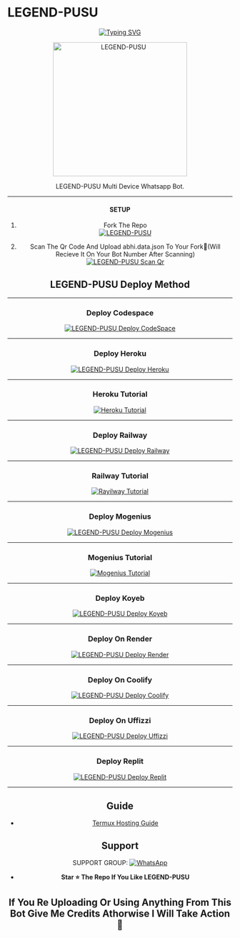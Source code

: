    # LEGEND-PUSU
<div align="center">
<a href="https://git.io/typing-svg"><img src="https://readme-typing-svg.demolab.com?font=Ribeye&size=50&pause=1000&color=F710B1&center=true&width=910&height=100&lines=I'M+𝕃𝔼𝔾𝔼ℕ𝔻 ℙ𝕌𝕊𝕌🥀;Multi+Device+Whatsapp+Bot;Coded+By+𝙻𝙴𝙶𝙴𝙽𝙳-𝙿𝚄𝚂𝚄🌹" alt="Typing SVG" /></a>
  
<p align="center">  
  <a href="https://youtube.com/@comedymelodych8468">
    <img alt=LEGEND-PUSU height="300" src="https://telegra.ph/file/b8a63d0602261d1326f4d.jpg">
   
</a> 
    
</p>
<p align="center">
<a 

####  
LEGEND-PUSU Multi Device Whatsapp Bot.

***

#### SETUP

1. Fork The Repo
    <br>
<a href="https://github.com/legendaditya03/WhatsApp-Userbot/fork"><img title="LEGEND-PUSU" src="https://img.shields.io/badge/FORK LEGEND PUSU-h?color=black&style=for-the-badge&logo=stackshare"></a>

2. Scan The Qr Code And Upload abhi.data.json To Your Fork🎯(Will Recieve It On Your Bot Number After Scanning)
    <br>
<a href="https://replit.com/@Abhibro1223344/ABHISHEK-SER-Bot-Qr-Code-Generator?v=1"><img title="LEGEND-PUSU Scan Qr" src="https://img.shields.io/badge/SCAN QR CODE-h?color=black&style=for-the-badge&logo=msi"></a>



## LEGEND-PUSU Deploy Method

-------

### Deploy Codespace

<a href="https://github.com/codespaces/new"><img title="LEGEND-PUSU Deploy CodeSpace" src="https://img.shields.io/badge/DEPLOY CODESPACE-h?color=black&style=for-the-badge&logo=visualstudiocode"></a>

---
### Deploy Heroku 

<a href="https://heroku.com/deploy?template=https://github.com/legendaditya03/WhatsApp-Userbot/"><img title="LEGEND-PUSU Deploy Heroku" src="https://img.shields.io/badge/DEPLOY HEROKU-h?color=black&style=for-the-badge&logo=heroku"></a>

---
### Heroku Tutorial

<a href="https://youtu.be/IzFaOiOsVJM"><img title="Heroku Tutorial" src="https://img.shields.io/badge/Heroku Tutorial-h?color=black&style=for-the-badge&logo=heroku"></a>

---
### Deploy Railway

<a href="https://railway.app/new"><img title="LEGEND-PUSU Deploy Railway" src="https://img.shields.io/badge/DEPLOY RAILWAY-h?color=black&style=for-the-badge&logo=Railway"></a>

---
### Railway Tutorial

<a href="https://youtu.be/2Eqmo8lzLPU?si=zSdAvrAm3ji22I6t"><img title="Rayilway Tutorial" src="https://img.shields.io/badge/RAYILWAY TUTORIAL-h?color=black&style=for-the-badge&logo=Railway"></a>

---
### Deploy Mogenius

<a href="https://studio.mogenius.com/studio/cloud-space/cloud-space-overview"><img title="LEGEND-PUSU Deploy Mogenius" src="https://img.shields.io/badge/DEPLOY MOGENIUS-h?color=black&style=for-the-badge&logo=genius"></a>

---
### Mogenius Tutorial

<a href="https://youtu.be/Xb1-Oh1_msQ"><img title="Mogenius Tutorial" src="https://img.shields.io/badge/MOGENIUS TUTORIAL-h?color=black&style=for-the-badge&logo=genius"></a>

---
### Deploy Koyeb

<a href="https://app.koyeb.com"><img title="LEGEND-PUSU Deploy Koyeb" src="https://img.shields.io/badge/DEPLOY KOYEB-h?color=black&style=for-the-badge&logo=koyeb"></a>

---
### Deploy On Render

<a href='https://dashboard.render.com' target="_blank"><img alt='LEGEND-PUSU Deploy Render' src='https://img.shields.io/badge/-DEPLOY RENDER-black?style=for-the-badge&logo=render'/></a>

---
### Deploy On Coolify

<a href='https://coolify.io/' target="_blank"><img alt='LEGEND-PUSU Deploy Coolify' src='https://img.shields.io/badge/-DEPLOY COOLIFY-black?style=for-the-badge&logo=C'/></a>

---
### Deploy On Uffizzi

<a href='https://www.uffizzi.com/' target="_blank"><img alt='LEGEND-PUSU Deploy Uffizzi' src='https://img.shields.io/badge/-DEPLOY UFFIZZI-black?style=for-the-badge&logo=D'/></a>

---
### Deploy Replit

<a href="https://replit.com/github/legendaditya03/WhatsApp-Userbot"><img title="LEGEND-PUSU Deploy Replit" src="https://img.shields.io/badge/DEPLOY REPLIT-h?color=black&style=for-the-badge&logo=Replit"></a>

---
 ## Guide

 - [Termux Hosting Guide](https://github.com/legendaditya03/WhatsApp-Userbot/blob/main/Termux-Guide.md)
 
 
 ## Support

SUPPORT GROUP: <a href="https://chat.whatsapp.com/FebcyxhK6fB96lTXSaAmv1"><img alt="WhatsApp" src="https://camo.githubusercontent.com/2157131829ac512183ee8f8b6c6f803688a4cc66a2e686602844e80478401a7c/68747470733a2f2f696d672e736869656c64732e696f2f62616467652f4a6f696e2047726f75702d3235443336363f7374796c653d666f722d7468652d6261646765266c6f676f3d7768617473617070266c6f676f436f6c6f723d7768697465"/></a>

- **Star ⭐ The Repo If You Like LEGEND-PUSU**

 ## If You Re Uploading Or Using Anything From This Bot Give Me Credits Athorwise I Will Take Action🎯

